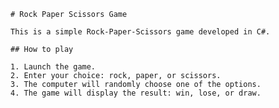     # Rock Paper Scissors Game

    This is a simple Rock-Paper-Scissors game developed in C#.

    ## How to play

    1. Launch the game.
    2. Enter your choice: rock, paper, or scissors.
    3. The computer will randomly choose one of the options.
    4. The game will display the result: win, lose, or draw.
